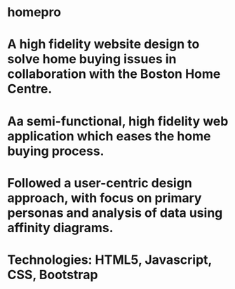# homepro

# A high fidelity website design to solve home buying issues in collaboration with the Boston Home Centre. 
# Aa semi-functional, high fidelity web application which eases the home buying process.
# Followed a user-centric design approach, with focus on primary personas and analysis of data using affinity diagrams.
# Technologies: HTML5, Javascript, CSS, Bootstrap
